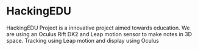 # HackingEDU
HackingEDU Project is a innovative project aimed towards education. We are using an Oculus Rift DK2 and Leap motion sensor to make notes in 3D space. Tracking using Leap motion and display using Oculus
